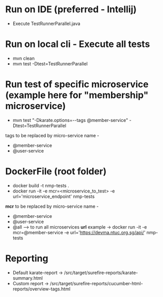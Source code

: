 # Run on IDE (preferred - Intellij)
* Execute TestRunnerParallel.java

# Run on local cli - Execute all tests
* mvn clean
* mvn test -Dtest=TestRunnerParallel
  
# Run test of specific microservice (example here for "membership" microservice)
* mvn test "-Dkarate.options=--tags @member-service" -Dtest=TestRunnerParallel 

tags to be replaced by micro-service name -
- @member-service
- @user-service

# DockerFile (root folder)
* docker build -t nmp-tests .
* docker run -it -e mcr=<microservice_to_test> -e url='microservice_endpoint' nmp-tests

**mcr** to be replaced by micro-service name -
- @member-service
- @user-service
- @all --> to run all microservices
**url** example -> docker run -it -e mcr=@member-service -e url='https://devma.ntuc.org.sg/api/' nmp-tests

# Reporting
* Default karate-report -> /src/target/surefire-reports/karate-summary.html
* Custom report -> /src/target/surefire-reports/cucumber-html-reports/overview-tags.html

